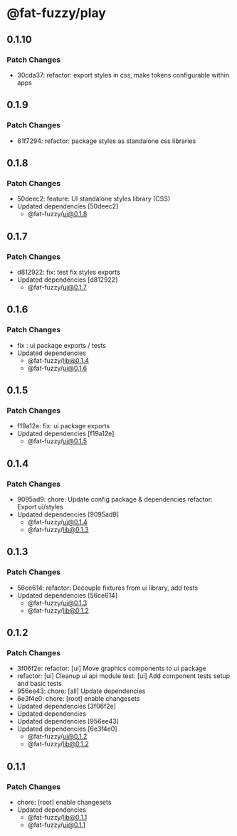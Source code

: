 # @fat-fuzzy/play

## 0.1.10

### Patch Changes

- 30cda37: refactor: export styles in css, make tokens configurable within apps

## 0.1.9

### Patch Changes

- 81f7294: refactor: package styles as standalone css libraries

## 0.1.8

### Patch Changes

- 50deec2: feature: UI standalone styles library (CSS)
- Updated dependencies [50deec2]
  - @fat-fuzzy/ui@0.1.8

## 0.1.7

### Patch Changes

- d812922: fix: test fix styles exports
- Updated dependencies [d812922]
  - @fat-fuzzy/ui@0.1.7

## 0.1.6

### Patch Changes

- fix : ui package exports / tests
- Updated dependencies
  - @fat-fuzzy/lib@0.1.4
  - @fat-fuzzy/ui@0.1.6

## 0.1.5

### Patch Changes

- f19a12e: fix: ui package exports
- Updated dependencies [f19a12e]
  - @fat-fuzzy/ui@0.1.5

## 0.1.4

### Patch Changes

- 9095ad9: chore: Update config package & dependencies
  refactor: Export ui/styles
- Updated dependencies [9095ad9]
  - @fat-fuzzy/ui@0.1.4
  - @fat-fuzzy/lib@0.1.3

## 0.1.3

### Patch Changes

- 56ce614: refactor: Decouple fixtures from ui library, add tests
- Updated dependencies [56ce614]
  - @fat-fuzzy/ui@0.1.3
  - @fat-fuzzy/lib@0.1.2

## 0.1.2

### Patch Changes

- 3f06f2e: refactor: [ui] Move graphics components to ui package
- refactor: [ui] Cleanup ui api module
  test: [ui] Add component tests setup and basic tests
- 956ee43: chore: [all] Update dependencies
- 6e3f4e0: chore: [root] enable changesets
- Updated dependencies [3f06f2e]
- Updated dependencies
- Updated dependencies [956ee43]
- Updated dependencies [6e3f4e0]
  - @fat-fuzzy/ui@0.1.2
  - @fat-fuzzy/lib@0.1.2

## 0.1.1

### Patch Changes

- chore: [root] enable changesets
- Updated dependencies
  - @fat-fuzzy/lib@0.1.1
  - @fat-fuzzy/ui@0.1.1
